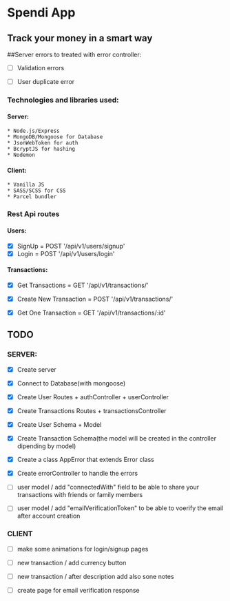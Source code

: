 # Spendi App
## Track your money in a smart way


##Server errors to treated with error controller:
 - [ ] Validation errors
 - [ ] User duplicate error


### Technologies and libraries used:
#### Server:
    * Node.js/Express
    * MongoDB/Mongoose for Database
    * JsonWebToken for auth
    * BcryptJS for hashing
    * Nodemon

#### Client:
    * Vanilla JS
    * SASS/SCSS for CSS
    * Parcel bundler



### Rest Api routes
  #### Users:
  - [x] SignUp = POST '/api/v1/users/signup'
  - [x] Login = POST '/api/v1/users/login'

  #### Transactions:
  - [x] Get Transactions = GET '/api/v1/transactions/'
  - [x] Create New Transaction = POST '/api/v1/transactions/'
  - [x] Get One Transaction = GET '/api/v1/transactions/:id'



## TODO
  ### SERVER:
  - [x] Create server
  - [x] Connect to Database(with mongoose)
  - [x] Create User Routes + authController + userController
  - [x] Create Transactions Routes + transactionsController
  - [x] Create User Schema + Model
  - [x] Create Transaction Schema(the model will be created in the controller dipending by model)
  - [x] Create a class AppError that extends Error class
  - [x] Create errorController to handle the errors
  - [ ] user model / add "connectedWith" field to be able to share your transactions with friends or family members
  - [ ] user model / add "emailVerificationToken" to be able to voerify the email after account creation




  ### CLIENT
  - [ ] make some animations for login/signup pages
  - [ ] new transaction / add currency button
  - [ ] new transaction / after description add also sone notes
  - [ ] create page for email verification response
  